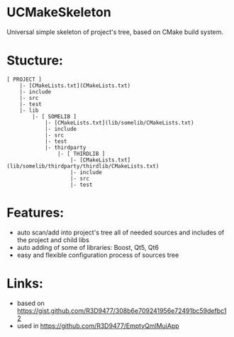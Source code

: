 # UCMakeSkeleton
Universal simple skeleton of project's tree, based on CMake build system.

# Stucture:
```
[ PROJECT ]
    |- [CMakeLists.txt](CMakeLists.txt)
    |- include
    |- src
    |- test
    |- lib
        |- [ SOMELIB ]
            |- [CMakeLists.txt](lib/somelib/CMakeLists.txt)
            |- include
            |- src
            |- test
            |- thirdparty
                |- [ THIRDLIB ]
                    |- [CMakeLists.txt](lib/somelib/thirdparty/thirdlib/CMakeLists.txt)
                    |- include
                    |- src
                    |- test
```

# Features:
* auto scan/add into project's tree all of needed sources and includes of the project and child libs
* auto adding of some of libraries: Boost, Qt5, Qt6
* easy and flexible configuration process of sources tree

# Links:
* based on https://gist.github.com/R3D9477/308b6e709241956e72491bc59defbc12
* used in https://github.com/R3D9477/EmptyQmlMuiApp

